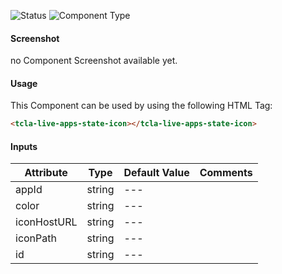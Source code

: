 
![Status][auto] ![Component Type][minor] <!--Component Meta {"created_by":"Auto", "reviewed_by":"Auto", "last_modified_by":"Auto", "comment":""} Component Meta -->




#### Screenshot


no Component Screenshot available yet.

#### Usage


This Component can be used by using the following HTML Tag:

```html
<tcla-live-apps-state-icon></tcla-live-apps-state-icon>
```

#### Inputs

Attribute | Type | Default Value  | Comments
--- | --- | --- | ---
appId | string | --- | 
color | string | --- | 
iconHostURL | string | --- | 
iconPath | string | --- | 
id | string | --- | 


[auto]: https://img.shields.io/badge/Status-auto%20generated-lightgrey.svg?style=flat "auto generated"

[manually]: https://img.shields.io/badge/Status-manually%20created-yellow.svg?style=flat "manually created"

[draft]: https://img.shields.io/badge/Status-draft-red.svg?style=flat "draft"

[review]: https://img.shields.io/badge/Status-need%20review-yellowgreen.svg?style=flat "need review"

[review done]: https://img.shields.io/badge/Status-review%20done-green.svg?style=flat "review done"

[finalized]: https://img.shields.io/badge/Status-finalized-brightgreen.svg?style=flat "finalized"

[top]: https://img.shields.io/badge/Component%20Type-Top-blue.svg?style=flat "top Component"

[major]: https://img.shields.io/badge/Component%20Type-major%20Component-blue.svg?style=flat "major Component"

[minor]: https://img.shields.io/badge/Component%20Type-minor%20Component-blue.svg?style=flat "minor Component"


